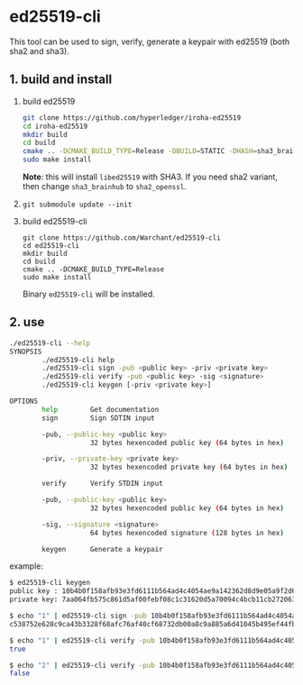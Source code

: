 # ed25519-cli

This tool can be used to sign, verify, generate a keypair with ed25519 (both sha2 and sha3).

## 1. build and install

1. build ed25519
    ```bash
    git clone https://github.com/hyperledger/iroha-ed25519
    cd iroha-ed25519
    mkdir build
    cd build
    cmake .. -DCMAKE_BUILD_TYPE=Release -DBUILD=STATIC -DHASH=sha3_brainhub
    sudo make install
    ```
    
    **Note**: this will install `libed25519` with SHA3. If you need sha2 variant, then change `sha3_brainhub` to `sha2_openssl`.
2. ```git submodule update --init```
3. build ed25519-cli
    ```
    git clone https://github.com/Warchant/ed25519-cli
    cd ed25519-cli
    mkdir build
    cd build
    cmake .. -DCMAKE_BUILD_TYPE=Release
    sudo make install
    ```
    
    Binary `ed25519-cli` will be installed.


## 2. use

```bash
./ed25519-cli --help                                                                                                                        bogdan@Bogdans-MacBook-Pro
SYNOPSIS
        ./ed25519-cli help
        ./ed25519-cli sign -pub <public key> -priv <private key>
        ./ed25519-cli verify -pub <public key> -sig <signature>
        ./ed25519-cli keygen [-priv <private key>]

OPTIONS
        help        Get documentation
        sign        Sign SDTIN input

        -pub, --public-key <public key>
                    32 bytes hexencoded public key (64 bytes in hex)

        -priv, --private-key <private key>
                    32 bytes hexencoded private key (64 bytes in hex)

        verify      Verify STDIN input

        -pub, --public-key <public key>
                    32 bytes hexencoded public key (64 bytes in hex)

        -sig, --signature <signature>
                    64 bytes hexencoded signature (128 bytes in hex)

        keygen      Generate a keypair
```

example:
```bash
$ ed25519-cli keygen
public key : 10b4b0f158afb93e3fd6111b564ad4c4054ae9a142362d8d9e05a9f2d6444530
private key: 7aa064fb575c861d5af00febf08c1c31620d5a70094c4bcb11cb2720630ee98a

$ echo "1" | ed25519-cli sign -pub 10b4b0f158afb93e3fd6111b564ad4c4054ae9a142362d8d9e05a9f2d6444530 -priv 7aa064fb575c861d5af00febf08c1c31620d5a70094c4bcb11cb2720630ee98a
c538752e628c9ca43b3328f68afc76af40cf68732db00a8c9a885a6d41045b495ef44fb625a6742895d6819a63c254e352537998961a6802687140115811a409

$ echo "1" | ed25519-cli verify -pub 10b4b0f158afb93e3fd6111b564ad4c4054ae9a142362d8d9e05a9f2d6444530 -sig c538752e628c9ca43b3328f68afc76af40cf68732db00a8c9a885a6d41045b495ef44fb625a6742895d6819a63c254e352537998961a6802687140115811a409
true

$ echo "2" | ed25519-cli verify -pub 10b4b0f158afb93e3fd6111b564ad4c4054ae9a142362d8d9e05a9f2d6444530 -sig c538752e628c9ca43b3328f68afc76af40cf68732db00a8c9a885a6d41045b495ef44fb625a6742895d6819a63c254e352537998961a6802687140115811a409
false
```